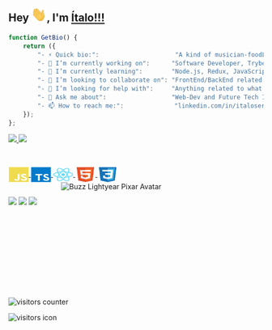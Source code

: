 ## Hey <img src="https://raw.githubusercontent.com/parth-27/parth-27/master/Hi.gif" width="30px">, I'm [Ítalo!!!](https://drive.google.com/file/d/14TV-d8NIqsBWGzAOQTP76OgtmwHnoMbI/view?usp=sharing)

```javaScript
function GetBio() {
	return ({
		"- ⚡ Quick bio:":                     "A kind of musician-foodLover-gamer-coder-programmer",
		"- 🔭 I’m currently working on":      "Software Developer, Trybe Student --- Class 15",
		"- 🌱 I’m currently learning":        "Node.js, Redux, JavaScript, CSS, TypeScript, HTML",
		"- 👯 I’m looking to collaborate on": "FrontEnd/BackEnd related projects",
		"- 🤔 I’m looking for help with":     "Anything related to what I am currently learning 😅",
		"- 💬 Ask me about":                  "Web-Dev and Future Tech Ideas",
		"- 📫 How to reach me:":              "linkedin.com/in/italosergio, italosergio@graduate.org",
	});
};
```


<div>
  <a href="https://github.com/italosergio">
  <img height="150em" src="https://github-readme-stats.vercel.app/api?username=italosergio&show_icons=true&theme=github_dark&include_all_commits=true&count_private=true"/>
  <img height="150em" src="https://github-readme-stats.vercel.app/api/top-langs/?username=italosergio&layout=compact&langs_count=7&theme=github_dark"/>
</div>


  ## 
  
<div style="display: inline_block"><br>
  <img align="center" alt="Js icon" height="30" width="40" src="https://raw.githubusercontent.com/devicons/devicon/master/icons/javascript/javascript-plain.svg">
  <img align="center" alt="Ts icon" height="30" width="40" src="https://raw.githubusercontent.com/devicons/devicon/master/icons/typescript/typescript-plain.svg">
  <img align="center" alt="React icon" height="30" width="40" src="https://raw.githubusercontent.com/devicons/devicon/master/icons/react/react-original.svg">
  <img align="center" alt="HTML icon" height="30" width="40" src="https://raw.githubusercontent.com/devicons/devicon/master/icons/html5/html5-original.svg">
  <img align="center" alt="CSS icon" height="30" width="40" src="https://raw.githubusercontent.com/devicons/devicon/master/icons/css3/css3-original.svg">
  <img align="right" width="400" alt="Buzz Lightyear Pixar Avatar" src="https://user-images.githubusercontent.com/87591265/167368891-7b607fd0-dd07-4c68-aeeb-37a2cc22432e.png">

</div>

  ##
  
  
<div> 

  <a href = "mailto:italo@linuxmail.org"><img src="https://img.shields.io/badge/-Email-%23333?style=for-the-badge&logo=gmail&logoColor=white" target="_blank"></a>
  <a href="https://www.linkedin.com/in/italosergio/" target="_blank"><img src="https://img.shields.io/badge/-LinkedIn-%230077B5?style=for-the-badge&logo=linkedin&logoColor=white" target="_blank"></a> 
  <a href="https://instagram.com/italosergio" target="_blank"><img src="https://img.shields.io/badge/-Instagram-%23FF081A?style=for-the-badge&logo=instagram&logoColor=white" target="_blank"></a>

##


<br><br><br><br><br><br><br><br>
<p align="left"><img height="47em" alt="visitors counter" src="https://img.shields.io/badge/-   visitors         -%2346FF00?style=for-the-badge&color=black"></a></p>
<p align="left"><img height="20em" alt="visitors icon"src="https://profile-counter.glitch.me/{italosergio}/count.svg" alt="italosergio :: Visitor's Count"/></p>

